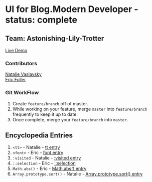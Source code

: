 # UI for Blog.Modern Developer - status: complete

## Team: Astonishing-Lily-Trotter

[Live Demo](https://efuller.github.io/md-blog-single/)

### Contributors
[Natalie Vaslavsky](https://github.com/ModernTek)  
[Eric Fuller](https://github.com/efuller)

### Git WorkFlow
1. Create `feature/branch` off of master.
2. While working on your feature, merge `master` into `feature/branch` frequently to keep it up to date.
3. Once complete, merge your `feature/branch` into `master`.

## Encyclopedia Entries
1. `<tt>` - Natalie - [tt entry](encyclopedia-entries/ttElement.md)
2. `<font>` - Eric - [font entry](encyclopedia-entries/html-font.md)
3. `:visited` - Natalie - [:visited entry](encyclopedia-entries/vIsited.md)
4. `::selection` - Eric - [::selection](encyclopedia-entries/css-selection.md)
5. `Math.abs()` - Eric - [Math.abs() entry](encyclopedia-entries/js-math-abs.md)
6. `Array.prototype.sort()` - Natalie - [Array.prototype.sort() entry](encyclopedia-entries/arrayPrototypeSort.md)
